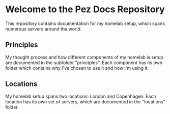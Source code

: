 # Welcome to the Pez Docs Repository

This repository contains documentation for my homelab setup, which spans numerous servers around the world.

## Principles

My thought process and how different components of my homelab is setup are documented in the subfolder "principles". Each component has its own folder which contains why I've chosen to use it and how I'm using it.

## Locations

My homelab setup spans two locations: London and Copenhagen. Each location has its own set of servers, which are documented in the "locations" folder.

